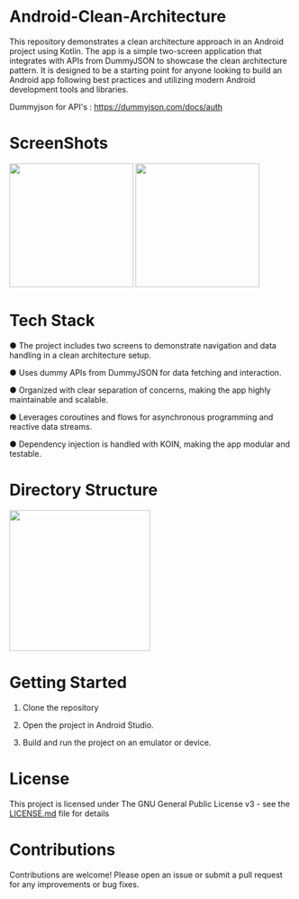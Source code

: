 # Android-Clean-Architecture

This repository demonstrates a clean architecture approach in an Android project using Kotlin. The app is a simple two-screen application that integrates with APIs from DummyJSON to showcase the clean architecture pattern. It is designed to be a starting point for anyone looking to build an Android app following best practices and utilizing modern Android development tools and libraries.

Dummyjson for API's : https://dummyjson.com/docs/auth

# ScreenShots
<p align="start">
  <img src="https://github.com/user-attachments/assets/722a1ac6-e9b1-4bf8-be3f-d3cc040092d2" width="220">
  <img src="https://github.com/user-attachments/assets/d07cd2ce-e4b1-40ee-bd5f-9711f92bb3c6" width="220">
</p>

# Tech Stack

● The project includes two screens to demonstrate navigation and data handling in a clean architecture setup.

● Uses dummy APIs from DummyJSON for data fetching and interaction.

● Organized with clear separation of concerns, making the app highly maintainable and scalable.

● Leverages coroutines and flows for asynchronous programming and reactive data streams.

● Dependency injection is handled with KOIN, making the app modular and testable.

# Directory Structure
<p align="start">
  <img src="https://github.com/user-attachments/assets/b1c59fa4-5b4d-4f22-91e3-2bf2aefc4574" width="250">
</p>

# Getting Started

1. Clone the repository

2. Open the project in Android Studio.

3. Build and run the project on an emulator or device.

# License

This project is licensed under The GNU General Public License v3 - see the [LICENSE.md](LICENSE.md) file for details

# Contributions

Contributions are welcome! Please open an issue or submit a pull request for any improvements or bug fixes.
